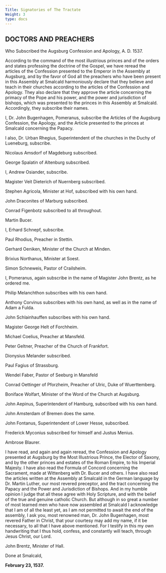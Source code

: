 ```yaml
---
Title: Signatories of The Tractate
Weight: 3
type: docs
---
```


## DOCTORS AND PREACHERS

Who Subscribed the Augsburg Confession and Apology, A. D. 1537.

According to the command of the most illustrious princes and of the orders and states professing the doctrine of the Gospel, we have reread the articles of the Confession presented to the Emperor in the Assembly at Augsburg, and by the favor of God all the preachers who have been present in this Assembly at Smalcald harmoniously declare that they believe and teach in their churches according to the articles of the Confession and Apology. They also declare that they approve the article concerning the primacy of the Pope and his power, and the power and jurisdiction of bishops, which was presented to the princes in this Assembly at Smalcald. Accordingly, they subscribe their names.

I, Dr. John Bugenhagen, Pomeranus, subscribe the Articles of the Augsburg Confession, the Apology, and the Article presented to the princes at Smalcald concerning the Papacy.

I also, Dr. Urban Rhegius, Superintendent of the churches in the Duchy of Lueneburg, subscribe.

Nicolaus Amsdorf of Magdeburg subscribed.

George Spalatin of Altenburg subscribed.

I, Andrew Osiander, subscribe.

Magister Veit Dieterich of Nuernberg subscribed.

Stephen Agricola, Minister at Hof, subscribed with his own hand.

John Draconites of Marburg subscribed.

Conrad Figenbotz subscribed to all throughout.

Martin Bucer.

I, Erhard Schnepf, subscribe.

Paul Rhodius, Preacher in Stettin.

Gerhard Oeniken, Minister of the Church at Minden.

Brixius Northanus, Minister at Soest.

Simon Schneweis, Pastor of Crailsheim.

I, Pomeranus, again subscribe in the name of Magister John Brentz, as he ordered me.

Philip Melanchthon subscribes with his own hand.

Anthony Corvinus subscribes with his own hand, as well as in the name of Adam a Fulda.

John Schlainhauffen subscribes with his own hand.

Magister George Helt of Forchheim.

Michael Coelius, Preacher at Mansfeld.

Peter Geltner, Preacher of the Church of Frankfort.

Dionysius Melander subscribed.

Paul Fagius of Strassburg.

Wendel Faber, Pastor of Seeburg in Mansfeld

Conrad Oettinger of Pforzheim, Preacher of Ulric, Duke of Wuerttemberg.

Boniface Wolfart, Minister of the Word of the Church at Augsburg.

John Aepinus, Superintendent of Hamburg, subscribed with his own hand.

John Amsterdam of Bremen does the same.

John Fontanus, Superintendent of Lower Hesse, subscribed.

Frederick Myconius subscribed for himself and Justus Menius.

Ambrose Blaurer.

I have read, and again and again reread, the Confession and Apology presented at Augsburg by the Most Illustrious Prince, the Elector of Saxony, and by the other princes and estates of the Roman Empire, to his Imperial Majesty. I have also read the Formula of Concord concerning the Sacrament, made at Wittenberg with Dr. Bucer and others. I have also read the articles written at the Assembly at Smalcald in the German language by Dr. Martin Luther, our most revered preceptor, and the tract concerning the Papacy and the Power and Jurisdiction of Bishops. And in my humble opinion I judge that all these agree with Holy Scripture, and with the belief of the true and genuine catholic Church. But although in so great a number of most learned men who have now assembled at Smalcald I acknowledge that I am of all the least yet, as I am not permitted to await the end of the assembly, I ask you, most renowned man, Dr. John Bugenhagen, most revered Father in Christ, that your courtesy may add my name, if it be necessary, to all that I have above mentioned. For I testify in this my own handwriting that I thus hold, confess, and constantly will teach, through Jesus Christ, our Lord.

John Brentz, Minister of Hall.

Done at Smalcald,

**February 23, 1537.**